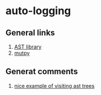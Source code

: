 # auto-logging
## General links
1. [AST library](https://docs.python.org/3/library/ast.html) 
2. [mutpy](https://pybit.es/articles/guest-mutpy-exploration/)
## Generat comments 
1. [nice example of visiting ast trees](https://www.educative.io/answers/what-is-asttupleelts-ctx-in-python)